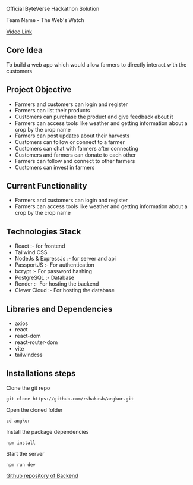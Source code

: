 Official ByteVerse Hackathon Solution

Team Name - The Web's Watch 

[Video Link](https://youtu.be/wd7QnZjtRJM)

## Core Idea
To build a web app which would allow farmers to directly interact with the customers

## Project Objective
- Farmers and customers can login and register
- Farmers can list their products
- Customers can purchase the product and give feedback about it
- Farmers can access tools  like weather and getting information about a crop by the crop name
- Farmers can post updates about their harvests
- Customers can follow or connect to a farmer
- Customers can chat with farmers after connecting
- Customers and farmers can donate to each other
- Farmers can follow and connect to other farmers
- Customers can invest in farmers

## Current Functionality
- Farmers and customers can login and register
- Farmers can access tools  like weather and getting information about a crop by the crop name

## Technologies Stack
- React :- for frontend
- Tailwind CSS
- NodeJs & ExpressJs :- for server and api
- PassportJS :- For authentication
- bcrypt :- For password hashing
- PostgreSQL :- Database
- Render :- For hosting the backend
- Clever Cloud :- For hosting the database

## Libraries and Dependencies
- axios
- react
- react-dom
- react-router-dom
- vite
- tailwindcss

## Installations steps
Clone the git repo
   
   ```git clone https://github.com/rshakash/angkor.git```

Open the cloned folder

```cd angkor```

Install the package dependencies

```npm install```

Start the server

```npm run dev```

[Github repository of Backend](https://github.com/rshakash/angkor-backend)
